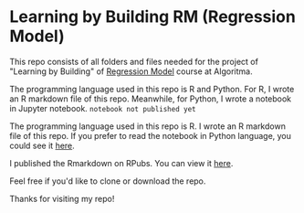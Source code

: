 # Learning by Building RM (Regression Model)

This repo consists of all folders and files needed for the project of "Learning by Building" of [Regression Model](https://algorit.ma/course/regression-models/) course at Algoritma.

The programming language used in this repo is R and Python. For R, I wrote an R markdown file of this repo. Meanwhile, for Python, I wrote a notebook in Jupyter notebook. `notebook not published yet`

The programming language used in this repo is R. I wrote an R markdown file of this repo. If you prefer to read the notebook in Python language, you could see it [here](https://github.com/utomoreza/WhiteWineQuality_LR).

I published the Rmarkdown on RPubs. You can view it [here](https://rpubs.com/utomoreza/RM_LBB).

Feel free if you'd like to clone or download the repo.

Thanks for visiting my repo!